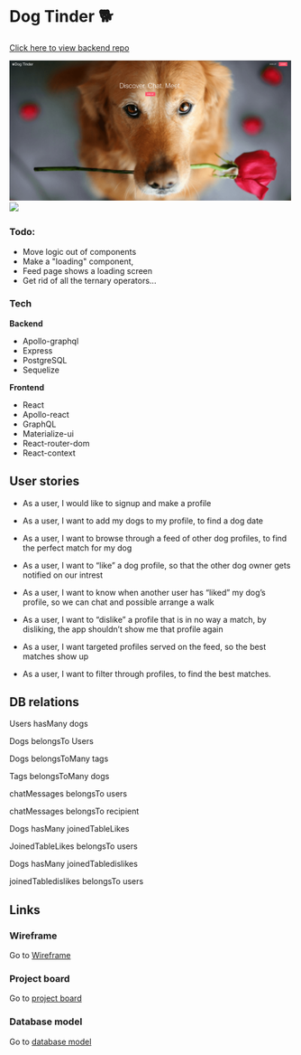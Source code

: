 # Dog Tinder 🐕

[Click here to view backend repo](https://github.com/weilonglin/portfolio-project-backend)

<img width="500px" src="./homepage.png"/>
<img width="500px" src="./ani3.gif"/>

### Todo:
 - Move logic out of components
 - Make a "loading" component, 
 - Feed page shows a loading screen
 - Get rid of all the ternary operators...

### Tech

**Backend**

- Apollo-graphql
- Express
- PostgreSQL
- Sequelize

**Frontend**

- React
- Apollo-react
- GraphQL
- Materialize-ui
- React-router-dom
- React-context

## User stories

- As a user, I would like to signup and make a profile
- As a user, I want to add my dogs to my profile, to find a dog date

- As a user, I want to browse through a feed of other dog profiles, to find the perfect match for my dog

- As a user, I want to “like” a dog profile, so that the other dog owner gets notified on our intrest

- As a user, I want to know when another user has “liked” my dog’s profile, so we can chat and possible arrange a walk

- As a user, I want to “dislike” a profile that is in no way a match, by disliking, the app shouldn’t show me that profile again

- As a user, I want targeted profiles served on the feed, so the best matches show up

- As a user, I want to filter through profiles, to find the best matches.

## DB relations

Users hasMany dogs

Dogs belongsTo Users

Dogs belongsToMany tags

Tags belongsToMany dogs

chatMessages belongsTo users

chatMessages belongsTo recipient

Dogs hasMany joinedTableLikes

JoinedTableLikes belongsTo users

Dogs hasMany joinedTabledislikes

joinedTabledislikes belongsTo users

## Links

### Wireframe

Go to [Wireframe](https://wireframepro.mockflow.com/view/M63e650c9df5cc289f34b4b6c30ed1df61598867540247#/page/0766497b5bf94ed2827e6cd60fa0ea31)

### Project board

Go to [project board](https://github.com/weilonglin/portfolio-project-frontend/projects/1)

### Database model

Go to [database model](https://dbdiagram.io/d/5f4e166088d052352cb589ce)

